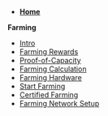 - **[Home](@threefold_home)**

**Farming**

- [Intro](farming_intro)
- [Farming Rewards](farming_reward)
- [Proof-of-Capacity](proof_of_capacity)
- [Farming Calculation](farming_calculator)
- [Farming Hardware](farming_hardware_overview)
- [Start Farming](start_farming)
- [Certified Farming](certified_farming)
- [Farming Network Setup](tfgrid_networking)


<!-- - [Planet Positive Farming](@lanet_positive_farming) -->
